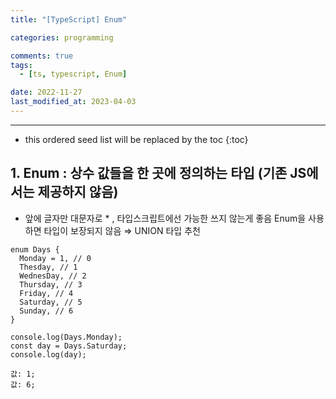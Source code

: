 ```yaml
---
title: "[TypeScript] Enum"

categories: programming

comments: true
tags:
  - [ts, typescript, Enum]

date: 2022-11-27
last_modified_at: 2023-04-03
---
```


---

<!-- prettier-ignore -->
* this ordered seed list will be replaced by the toc 
{:toc}

## **1. Enum** : 상수 값들을 한 곳에 정의하는 타입 (기존 JS에서는 제공하지 않음)

- 앞에 글자만 대문자로 \* , 타입스크립트에선 가능한 쓰지 않는게 좋음 Enum을 사용하면 타입이 보장되지 않음 ⇒ UNION 타입 추천

```tsx
enum Days {
  Monday = 1, // 0
  Thesday, // 1
  WednesDay, // 2
  Thursday, // 3
  Friday, // 4
  Saturday, // 5
  Sunday, // 6
}

console.log(Days.Monday);
const day = Days.Saturday;
console.log(day);

값: 1;
값: 6;
```
